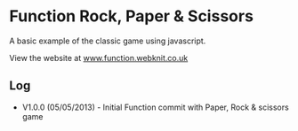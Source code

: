 Function Rock, Paper & Scissors
===========

A basic example of the classic game using javascript.

View the website at www.function.webknit.co.uk


Log
---

- V1.0.0 (05/05/2013) - Initial Function commit with Paper, Rock & scissors game





